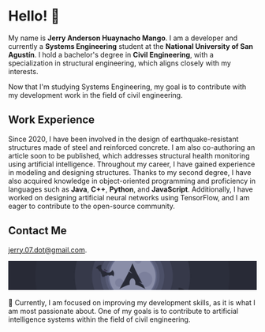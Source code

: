 # Hello! 👋

My name is **Jerry Anderson Huaynacho Mango**. I am a developer and currently a **Systems Engineering** student at the **National University of San Agustín**. I hold a bachelor's degree in **Civil Engineering**, with a specialization in structural engineering, which aligns closely with my interests.

Now that I'm studying Systems Engineering, my goal is to contribute with my development work in the field of civil engineering.

## Work Experience

Since 2020, I have been involved in the design of earthquake-resistant structures made of steel and reinforced concrete. I am also co-authoring an article soon to be published, which addresses structural health monitoring using artificial intelligence. Throughout my career, I have gained experience in modeling and designing structures. Thanks to my second degree, I have also acquired knowledge in object-oriented programming and proficiency in languages such as **Java**, **C++**, **Python**, and **JavaScript**. Additionally, I have worked on designing artificial neural networks using TensorFlow, and I am eager to contribute to the open-source community.

## Contact Me

[jerry.07.dot@gmail.com](mailto:jerry.07.dot@gmail.com).

![Custom Image](imagen.png)

🚀 Currently, I am focused on improving my development skills, as it is what I am most passionate about. One of my goals is to contribute to artificial intelligence systems within the field of civil engineering.
